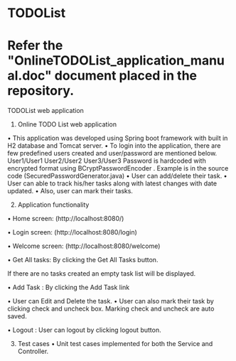 # TODOList
# Refer the "OnlineTODOList_application_manual.doc" document placed in the repository.
TODOList web application 
1.	Online TODO List web application

•	This application was developed using Spring boot framework with built in H2 database and Tomcat server.
•	To login into the application, there are few predefined users created and user/password are mentioned below.
User1/User1
User2/User2
User3/User3
Password is hardcoded with encrypted format using BCryptPasswordEncoder .
Example is in the source code (SecuredPasswordGenerator.java)
•	User can add/delete their task. 
•	User can able to track his/her tasks along with latest changes with date updated.
•	Also, user can mark their tasks. 

2.	Application functionality

•	Home screen: (http://localhost:8080/)
 

•	Login screen: (http://localhost:8080/login)

•	Welcome screen: (http://localhost:8080/welcome)
 
•	   Get All tasks: By clicking the Get All Tasks button.

If there are no tasks created an empty task list will be displayed.
            
•	   Add Task : By clicking the Add Task link

 
•	User can Edit and Delete the task.
•	User can also mark their task by clicking check and uncheck box. Marking check and uncheck are auto saved. 

 
•	Logout : User can logout by clicking logout button.

 

3.	Test cases
•	Unit test cases implemented for both the Service and Controller.


 
